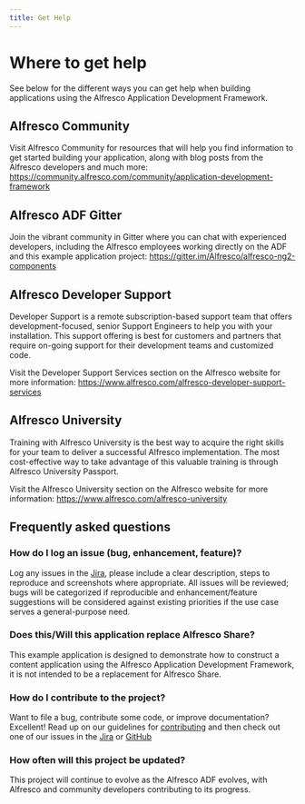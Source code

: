 ```yaml
---
title: Get Help
---
```


# Where to get help

See below for the different ways you can get help when building applications using the Alfresco Application Development Framework.

## Alfresco Community

Visit Alfresco Community for resources that will help you find information to get started building your application,
along with blog posts from the Alfresco developers and much more:
https://community.alfresco.com/community/application-development-framework

## Alfresco ADF Gitter

Join the vibrant community in Gitter where you can chat with experienced developers,
including the Alfresco employees working directly on the ADF and this example application project:
https://gitter.im/Alfresco/alfresco-ng2-components

## Alfresco Developer Support

Developer Support is a remote subscription-based support team that offers  
development-focused, senior Support Engineers to help you with your installation.
This support offering is best for customers and partners that require on-going support
for their development teams and customized code.

Visit the Developer Support Services section on the Alfresco website for more information:
https://www.alfresco.com/alfresco-developer-support-services

## Alfresco University

Training with Alfresco University is the best way to acquire the right skills for your team to deliver a successful Alfresco implementation.
The most cost-effective way to take advantage of this valuable training is through Alfresco University Passport.

Visit the Alfresco University section on the Alfresco website for more information:
https://www.alfresco.com/alfresco-university

## Frequently asked questions

### How do I log an issue (bug, enhancement, feature)?

Log any issues in the [Jira][jira],
please include a clear description, steps to reproduce and screenshots where appropriate.
All issues will be reviewed; bugs will be categorized if reproducible and enhancement/feature suggestions
will be considered against existing priorities if the use case serves a general-purpose need.

### Does this/Will this application replace Alfresco Share?

This example application is designed to demonstrate how to construct a content application using the Alfresco Application Development Framework,
it is not intended to be a replacement for Alfresco Share.

### How do I contribute to the project?

Want to file a bug, contribute some code, or improve documentation? Excellent!
Read up on our guidelines for [contributing][contributing]
and then check out one of our issues in the [Jira][jira] or [GitHub][github]

### How often will this project be updated?

This project will continue to evolve as the Alfresco ADF evolves, with Alfresco and community developers contributing to its progress.

[contributing]: https://github.com/Alfresco/alfresco-content-app/blob/master/CONTRIBUTING.md
[github]: https://github.com/Alfresco/alfresco-content-app/issues
[jira]: https://issues.alfresco.com/jira/projects/ACA
